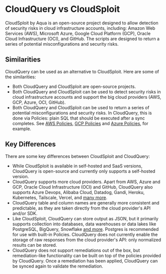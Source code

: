 # CloudQuery vs CloudSploit

CloudSploit by Aqua is an open-source project designed to allow detection of security risks in cloud infrastructure accounts, including: Amazon Web Services (AWS), Microsoft Azure, Google Cloud Platform (GCP), Oracle Cloud Infrastructure (OCI), and GitHub. The scripts are designed to return a series of potential misconfigurations and security risks.

## Similarities

CloudQuery can be used as an alternative to CloudSploit. Here are some of the similarities:

- Both CloudQuery and CloudSploit are open-source projects.
- Both CloudQuery and CloudSploit can be used to detect security risks in cloud infrastructure accounts and support the big cloud providers (AWS, GCP, Azure, OCI, GitHub).
- Both CloudQuery and CloudSploit can be used to return a series of potential misconfigurations and security risks. In CloudQuery, this is done via Policies: plain SQL that should be executed after a sync completes. See [AWS Policies](/docs/plugins/sources/aws/policies), [GCP Policies](/docs/plugins/sources/gcp/policies) and [Azure Policies](/docs/plugins/sources/azure/policies), for example.

## Key Differences

There are some key differences between CloudSploit and CloudQuery:

- While CloudSploit is available in self-hosted and SaaS versions, CloudQuery is open-source and currently only supports a self-hosted version.
- CloudQuery supports more cloud providers. Apart from AWS, Azure and GCP, Oracle Cloud Infrastructure (OCI) and GitHub, CloudQuery also supports Azure Devops, Alibaba Cloud, Datadog, Gandi, Heroku, Kubernetes, Tailscale, Vercel, and [many more](/docs/plugins/sources/overview).
- CloudQuery table and column names are generally more consistent and predictable, as they are taken directly from the cloud provider's API and/or SDK.
- Like CloudSploit, CloudQuery can store output as JSON, but it primarily supports collection into databases, data warehouses or data lakes like PostgreSQL, BigQuery, Snowflake [and more](/docs/plugins/destinations/overview). Postgres is recommended for use with built-in Policies. CloudQuery does not currently enable the storage of raw responses from the cloud provider's API: only normalized results can be stored.
- CloudQuery does not support remediations out of the box, but remediation-like functionality can be built on top of the policies provided by CloudQuery. Once a remediation has been applied, CloudQuery can be synced again to validate the remediation.
